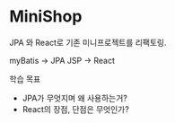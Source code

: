# MiniShop

JPA 와 React로 기존 미니프로젝트를 리팩토링.

myBatis -> JPA 
JSP -> React

학습 목표
* JPA가 무엇지며 왜 사용하는거?
* React의 장점, 단점은 무엇인가?

